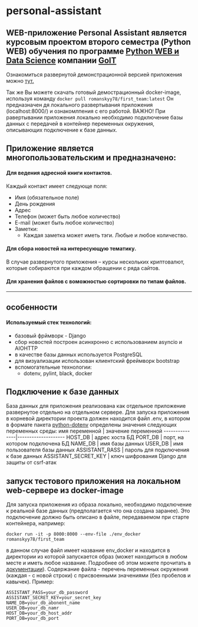 # personal-assistant

## WEB-приложение Personal Assistant является курсовым проектом второго семестра (Python WEB) обучения по программе [Python WEB и Data Science](https://goit.ua/course/) компании [GoIT](https://goit.ua/)

Ознакомиться развернутой демонстрационной версией приложения можно [тут.](https://blooming-springs-73568.herokuapp.com/)

Так же Вы можете скачать готовый демострационный docker-image, используя команду
`docker pull romanskyy78/first_team:latest`
Он предназначен дя локального развертывания приложения (localhost:8000/) и ознакомлпения с его работой. ВАЖНО! При равертывании приложения локально необходимо подключение базы данных с передачей в контейнер переменных окружения, описывающих подключение к базе данных.

## Приложение является многопользовательским и предназначено:

#### Для ведения адресной книги контактов.

Каждый контакт имеет следующе поля:

- Имя (обязательное поле)
- День рождения
- Адрес
- Телефон (может быть любое количество)
- E-mail (может быть любое количество)
- Заметки:
  - Каждая заметка может иметь тэги. Любые и любое количество.

#### Для сбора новостей на интересующую тематику.

В случае развернутого приложения – курсы нескольких криптовалют, которые собираются при каждом обращении с ряда сайтов.

#### Для хранения файлов с воможностью сортировки по типам файлов.

---

## особенности

#### Используемый стек технологий:

- базовый фрймворк - Django
- сбор новостей построен асинхронно с использованием asyncio и AIOHTTP
- в качестве базы данных используется PostgreSQL
- для визуализации использован клиентский фреймворк bootstrap
- вспомогательные технологии:
  - dotenv, pylint, black, docker

## Подключение к базе данных

База данных для приложения реализована как отдельное приложение развернутое отдельно на отдельном сервере.
Для запуска приложения в корневой директории проекта должен находится файл .env, в котором в формате пакета [python-dotenv](https://pypi.org/project/python-dotenv/) определены значения следующих переменных среды:
имя переменной | значение переменной
---------------|--------------------
HOST_DB | адрес хоста БД
PORT_DB | порт, на котором подключена БД
NAME_DB | имя базы данных
USER_DB | имя пользователя базы данных
ASSISTANT_RASS | пароль для подключения к базе данных
ASSISTANT_SECRET_KEY | ключ шифрования Django для защиты от csrf-атак

## запуск тестового приложения на локальном web-сервере из docker-image

Для запуска приложения из образа локально, необходимо подключение к реальной базе данных (предполагается что она создана заранее). Это подключение должно быть описано в файле, передаваемом при старте контейнера, например:

```
docker run -it -p 8000:8000 --env-file ./env_docker romanskyy78/first_team
```

в данном случае файл имеет название env_docker и находится в директории из которой запускается образ (может находиться в любом месте и иметь любое название. Подробнее об этом можете прочитать в [документации](https://docs.docker.com/engine/reference/commandline/run/#set-environment-variables--e---env---env-file)). Содержание файла - перечень переменных окружения (каждая - с новой строки) с присвоенными значениями (без пробелов и кавычек). Пример:

```
ASSISTANT_PASS=your_db_password
ASSISTANT_SECRET_KEY=your_secret_key
NAME_DB=your_db_abonent_name
USER_DB=your_db_namr
HOST_DB=your_db_host_addr
PORT_DB=your_db_port
```
